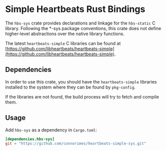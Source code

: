 # Simple Heartbeats Rust Bindings

The `hbs-sys` crate provides declarations and linkage for the `hbs-static` C
library.
Following the *-sys package conventions, this crate does not define
higher-level abstractions over the native library functions.

The latest `heartbeats-simple` C libraries can be found at
[https://github.com/libheartbeats/heartbeats-simple](https://github.com/libheartbeats/heartbeats-simple).

## Dependencies

In order to use this crate, you should have the `heartbeats-simple` libraries
installed to the system where they can be found by `pkg-config`.

If the libraries are not found, the build process will try to fetch and
compile them.

## Usage
Add `hbs-sys` as a dependency in `Cargo.toml`:

```toml
[dependencies.hbs-sys]
git = "https://github.com/connorimes/heartbeats-simple-sys.git"
```
